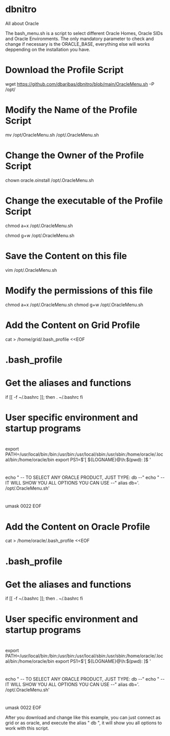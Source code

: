 # dbnitro
All about Oracle

The bash_menu.sh is a script to select different Oracle Homes, Oracle SIDs and Oracle Environments.
The only mandatory parameter to check and change if necessary is the ORACLE_BASE, everything else will works deppending on the installation you have.

# Download the Profile Script

wget https://github.com/dbaribas/dbnitro/blob/main/OracleMenu.sh –P /opt/

# Modify the Name of the Profile Script

mv /opt/OracleMenu.sh /opt/.OracleMenu.sh

# Change the Owner of the Profile Script

chown oracle.oinstall /opt/.OracleMenu.sh

# Change the executable of the Profile Script

chmod a+x /opt/.OracleMenu.sh

chmod g+w /opt/.OracleMenu.sh




# Save the Content on this file

vim /opt/.OracleMenu.sh


# Modify the permissions of this file

chmod a+x /opt/.OracleMenu.sh
chmod g+w /opt/.OracleMenu.sh


# Add the Content on Grid Profile

cat > /home/grid/.bash_profile <<EOF
# .bash_profile

# Get the aliases and functions
if [[ -f ~/.bashrc ]]; then
       . ~/.bashrc
fi
#
# User specific environment and startup programs
#
export PATH=/usr/local/bin:/bin:/usr/bin:/usr/local/sbin:/usr/sbin:/home/oracle/.local/bin:/home/oracle/bin
export PS1=\$'[ \${LOGNAME}@\h:\$(pwd): ]\$ '
#
echo " -- TO SELECT ANY ORACLE PRODUCT, JUST TYPE: db --"
echo " -- IT WILL SHOW YOU ALL OPTIONS YOU CAN USE --"
alias db='. /opt/.OracleMenu.sh'
#
umask 0022
EOF


# Add the Content on Oracle Profile

cat > /home/oracle/.bash_profile <<EOF
# .bash_profile

# Get the aliases and functions
if [[ -f ~/.bashrc ]]; then
       . ~/.bashrc
fi
#
# User specific environment and startup programs
#
export PATH=/usr/local/bin:/bin:/usr/bin:/usr/local/sbin:/usr/sbin:/home/oracle/.local/bin:/home/oracle/bin
export PS1=\$'[ \${LOGNAME}@\h:\$(pwd): ]\$ '
#
echo " -- TO SELECT ANY ORACLE PRODUCT, JUST TYPE: db --"
echo " -- IT WILL SHOW YOU ALL OPTIONS YOU CAN USE --"
alias db='. /opt/.OracleMenu.sh'
#
umask 0022
EOF



After you download and change like this example, you can just connect as grid or as oracle, and execute the alias " db ", it will show you all options to work with this script.
